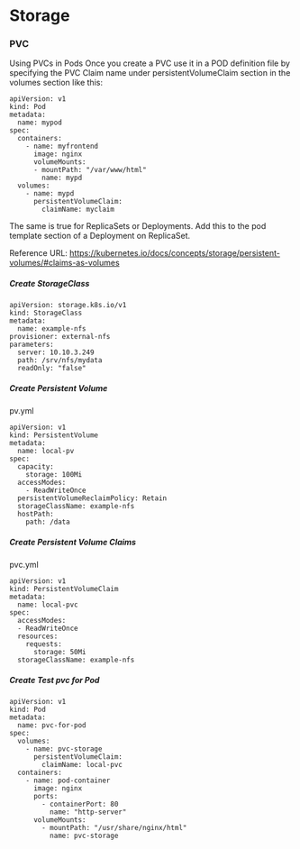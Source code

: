 # Storage

### PVC
Using PVCs in Pods
Once you create a PVC use it in a POD definition file by specifying the PVC Claim name under persistentVolumeClaim section in the volumes section like this:


```
apiVersion: v1
kind: Pod
metadata:
  name: mypod
spec:
  containers:
    - name: myfrontend
      image: nginx
      volumeMounts:
      - mountPath: "/var/www/html"
        name: mypd
  volumes:
    - name: mypd
      persistentVolumeClaim:
        claimName: myclaim
```

The same is true for ReplicaSets or Deployments. Add this to the pod template section of a Deployment on ReplicaSet.


Reference URL: https://kubernetes.io/docs/concepts/storage/persistent-volumes/#claims-as-volumes


##### Create StorageClass
```
apiVersion: storage.k8s.io/v1
kind: StorageClass
metadata:
  name: example-nfs
provisioner: external-nfs
parameters:
  server: 10.10.3.249
  path: /srv/nfs/mydata
  readOnly: "false"
```

##### Create Persistent Volume

pv.yml
```
apiVersion: v1
kind: PersistentVolume
metadata:
  name: local-pv
spec:
  capacity:
    storage: 100Mi
  accessModes:
    - ReadWriteOnce
  persistentVolumeReclaimPolicy: Retain
  storageClassName: example-nfs
  hostPath:
    path: /data
```

##### Create Persistent Volume Claims

pvc.yml
```
apiVersion: v1
kind: PersistentVolumeClaim
metadata:
  name: local-pvc
spec:
  accessModes:
  - ReadWriteOnce
  resources:
    requests:
      storage: 50Mi
  storageClassName: example-nfs
```

##### Create Test pvc for Pod
```
apiVersion: v1
kind: Pod
metadata:
  name: pvc-for-pod
spec:
  volumes:
    - name: pvc-storage
      persistentVolumeClaim:
        claimName: local-pvc
  containers:
    - name: pod-container
      image: nginx
      ports:
        - containerPort: 80
          name: "http-server"
      volumeMounts:
        - mountPath: "/usr/share/nginx/html"
          name: pvc-storage
```


